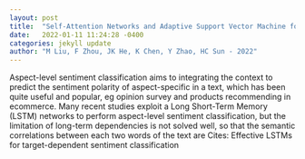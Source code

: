 ```yaml
---
layout: post
title:  "Self-Attention Networks and Adaptive Support Vector Machine for Aspect-Level Sentiment Classification"
date:   2022-01-11 11:24:28 -0400
categories: jekyll update
author: "M Liu, F Zhou, JK He, K Chen, Y Zhao, HC Sun - 2022"
---
```

Aspect-level sentiment classification aims to integrating the context to predict the sentiment polarity of aspect-specific in a text, which has been quite useful and popular, eg opinion survey and products  recommending in ecommerce. Many recent studies exploit a Long Short-Term Memory (LSTM) networks to perform aspect-level sentiment classification, but the limitation of long-term dependencies is not solved well, so that the semantic correlations between each two words of the text are Cites: Effective LSTMs for target-dependent sentiment classification